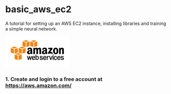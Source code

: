 # basic_aws_ec2
A tutorial for setting up an AWS EC2 instance, installing libraries and training a simple neural network.

![](img/index.png )

### 1. Create and login to a free account at https://aws.amazon.com/ 
